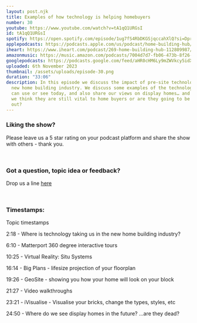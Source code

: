 ```yaml
---
layout: post.njk
title: Examples of how technology is helping homebuyers
number: 30
youtube: https://www.youtube.com/watch?v=tA1qQ1URGsI
id: tA1qQ1URGsI
spotify: https://open.spotify.com/episode/1ug7fS4RbDKGSjqccahXlQ?si=DprXtCfNSCaq5AQgvjOM5w
applepodcasts: https://podcasts.apple.com/us/podcast/home-building-hub/id1681936589
iheart: https://www.iheart.com/podcast/269-home-building-hub-112809987/
amazonmusic: https://music.amazon.com/podcasts/7004d7d7-fb06-473b-8f26-8ce9992cac11/episodes/fc098b7d-52ac-401f-98fd-c8fe1b083142/home-building-hub-ep-30-examples-of-how-is-technology-helping-homebuyers
googlepodcasts: https://podcasts.google.com/feed/aHR0cHM6Ly9mZWVkcy5idXp6c3Byb3V0LmNvbS8yMTM5MTU1LnJzcw==
uploaded: 6th November 2023
thumbnail: /assets/uploads/episode-30.png
duration: "33:06"
description: In this episode we discuss the impact of pre-site technology in the
  new home building industry. We discuss some examples of the technologies you
  can use or see today, and also share our views on display homes… and whether
  we think they are still vital to home buyers or are they going to be phased
  out?
---
```

### Liking the show?

Please leave us a 5 star rating on your podcast platform and share the show with others - thank you.

<br>

### Got a question, topic idea or feedback?

Drop us a line <a href="/contact" id="contact-us" target="_blank">here</a>

<br>

### Timestamps:

Topic timestamps

2:18 - Where is technology taking us in the new home building industry?

6:10 - Matterport 360 degree interactive tours

10:25 - Virtual Reality: Situ Systems

16:14 - Big Plans - lifesize projection of your floorplan

19:26 - GeoSite - showing you how your home will look on your block

21:27 - Video walkthroughs

23:21 - iVisualise - Visualise your bricks, change the types, styles, etc

24:50 - Where do we see display homes in the future? …are they dead?